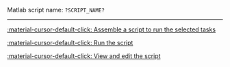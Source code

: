 
Matlab script name: `?SCRIPT_NAME?`

---

[:material-cursor-default-click: Assemble a script to run the selected tasks](matlab:gui_assembleScript)

[:material-cursor-default-click: Run the script](matlab:gui_runScript)

[:material-cursor-default-click: View and edit the script](matlab:gui_editScript)


